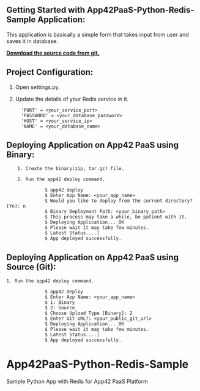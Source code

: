 Getting Started with App42PaaS-Python-Redis-Sample Application:
----------------------------------------------------

This application is basically a simple form that takes input from user and saves it in database.

<b>[Download the source code from git.](https://github.com/shephertz/App42PaaS-Python-Redis-Sample/archive/master.zip)</b>

Project Configuration:
----------------------

1. Open settings.py.

2. Update the details of your Redis service in it.

         'PORT' = <your_service_port>
         'PASSWORD' = <your_database_password>
         'HOST' = <your_service_ip>
         'NAME' = <your_database_name>
         

Deploying Application on App42 PaaS using Binary:
---------------------------------------------------
         
		1. Create the binary(zip, tar.gz) file.
		
		2. Run the app42 deploy command.
		
				  $ app42 deploy
                  $ Enter App Name: <your_app_name>
                  $ Would you like to deploy from the current directory? [Yn]: n
                  $ Binary Deployment Path: <your_binary_path>
                  $ This process may take a while, be patient with it.
                  $ Deploying Application... OK
                  $ Please wait it may take few minutes.
                  $ Latest Status....|
                  $ App deployed successfully.
				  

Deploying Application on App42 PaaS using Source (Git):
--------------------------------------------------------

	1. Run the app42 deploy command.
	
				  $ app42 deploy
                  $ Enter App Name: <your_app_name>
				  $ 1: Binary
				  $	2: Source
				  $ Choose Upload Type [Binary]: 2
				  $ Enter Git URL?: <your_public_git_url>
				  $ Deploying Application... OK
                  $ Please wait it may take few minutes.
                  $ Latest Status....|
                  $ App deployed successfully.
App42PaaS-Python-Redis-Sample
=============================

Sample Python App with Redis for App42 PaaS Platform
